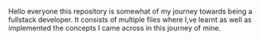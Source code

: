 Hello everyone this repository is somewhat of my journey towards being a fullstack developer. It consists of multiple files where I,ve learnt as well as implemented the concepts I came across in this journey of mine. 
